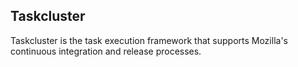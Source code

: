 Taskcluster
-----------

Taskcluster is the task execution framework that supports Mozilla's continuous integration and release processes.
